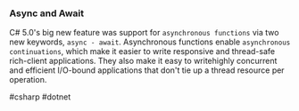 ### Async and Await

C# 5.0's big new feature was support for `asynchronous functions` via two new keywords, `async - await`. Asynchronous functions enable `asynchronous continuations`, which make it easier to write responsive and thread-safe rich-client applications. They also make it easy to writehighly concurrent and efficient I/O-bound applications that don't tie up a thread resource per operation.

#csharp #dotnet